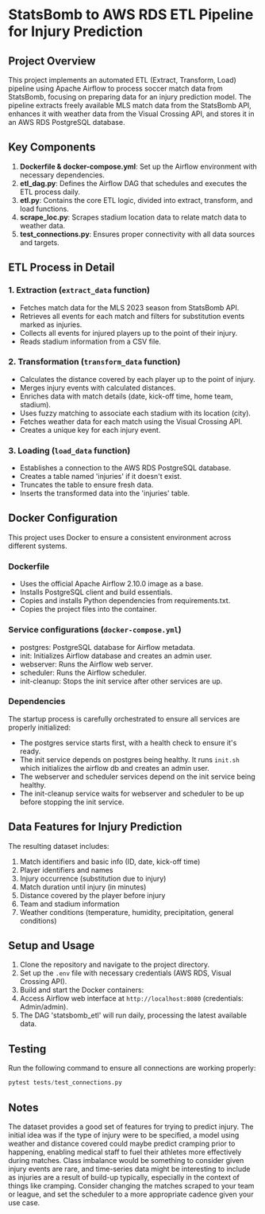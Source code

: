 # StatsBomb to AWS RDS ETL Pipeline for Injury Prediction

## Project Overview

This project implements an automated ETL (Extract, Transform, Load) pipeline using Apache Airflow to process soccer match data from StatsBomb, focusing on preparing data for an injury prediction model. The pipeline extracts freely available MLS match data from the StatsBomb API, enhances it with weather data from the Visual Crossing API, and stores it in an AWS RDS PostgreSQL database.

## Key Components

1. **Dockerfile & docker-compose.yml**: Set up the Airflow environment with necessary dependencies.
2. **etl_dag.py**: Defines the Airflow DAG that schedules and executes the ETL process daily.
3. **etl.py**: Contains the core ETL logic, divided into extract, transform, and load functions.
4. **scrape_loc.py**: Scrapes stadium location data to relate match data to weather data.
5. **test_connections.py**: Ensures proper connectivity with all data sources and targets.

## ETL Process in Detail

### 1. Extraction (`extract_data` function)
- Fetches match data for the MLS 2023 season from StatsBomb API.
- Retrieves all events for each match and filters for substitution events marked as injuries.
- Collects all events for injured players up to the point of their injury.
- Reads stadium information from a CSV file.

### 2. Transformation (`transform_data` function)
- Calculates the distance covered by each player up to the point of injury.
- Merges injury events with calculated distances.
- Enriches data with match details (date, kick-off time, home team, stadium).
- Uses fuzzy matching to associate each stadium with its location (city).
- Fetches weather data for each match using the Visual Crossing API.
- Creates a unique key for each injury event.

### 3. Loading (`load_data` function)
- Establishes a connection to the AWS RDS PostgreSQL database.
- Creates a table named 'injuries' if it doesn't exist.
- Truncates the table to ensure fresh data.
- Inserts the transformed data into the 'injuries' table.

## Docker Configuration

This project uses Docker to ensure a consistent environment across different systems.

### Dockerfile
- Uses the official Apache Airflow 2.10.0 image as a base.
- Installs PostgreSQL client and build essentials.
- Copies and installs Python dependencies from requirements.txt.
- Copies the project files into the container.

### Service configurations (`docker-compose.yml`)
- postgres: PostgreSQL database for Airflow metadata.
- init: Initializes Airflow database and creates an admin user.
- webserver: Runs the Airflow web server.
- scheduler: Runs the Airflow scheduler.
- init-cleanup: Stops the init service after other services are up.

### Dependencies
The startup process is carefully orchestrated to ensure all services are properly initialized:

- The postgres service starts first, with a health check to ensure it's ready.
- The init service depends on postgres being healthy. It runs `init.sh` which initializes the airflow db and creates an admin user.
- The webserver and scheduler services depend on the init service being healthy.
- The init-cleanup service waits for webserver and scheduler to be up before stopping the init service.

## Data Features for Injury Prediction

The resulting dataset includes:

1. Match identifiers and basic info (ID, date, kick-off time)
2. Player identifiers and names
3. Injury occurrence (substitution due to injury)
4. Match duration until injury (in minutes)
5. Distance covered by the player before injury
6. Team and stadium information
7. Weather conditions (temperature, humidity, precipitation, general conditions)

## Setup and Usage

1. Clone the repository and navigate to the project directory.
2. Set up the `.env` file with necessary credentials (AWS RDS, Visual Crossing API).
3. Build and start the Docker containers:
4. Access Airflow web interface at `http://localhost:8080` (credentials: Admin/admin).
5. The DAG 'statsbomb_etl' will run daily, processing the latest available data.


## Testing

Run the following command to ensure all connections are working properly:
```python
pytest tests/test_connections.py
```

## Notes

The dataset provides a good set of features for trying to predict injury. The initial idea was if the type of injury were to be specified, a model using weather and distance covered could maybe predict cramping prior to happening, enabling medical staff to fuel their athletes more effectively during matches. Class imbalance would be something to consider given injury events are rare, and time-series data might be interesting to include as injuries are a result of build-up typically, especially in the context of things like cramping. Consider changing the matches scraped to your team or league, and set the scheduler to a more appropriate cadence given your use case.